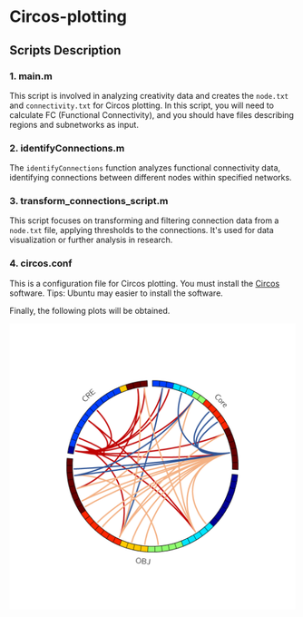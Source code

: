 # Circos-plotting
## Scripts Description

### 1. main.m
This script is involved in analyzing creativity data and creates the `node.txt` and `connectivity.txt` for Circos plotting. In this script, you will need to calculate FC (Functional Connectivity), and you should have files describing regions and subnetworks as input.

### 2. identifyConnections.m
The `identifyConnections` function analyzes functional connectivity data, identifying connections between different nodes within specified networks.

### 3. transform_connections_script.m
This script focuses on transforming and filtering connection data from a `node.txt` file, applying thresholds to the connections. It's used for data visualization or further analysis in research.

### 4. circos.conf
This is a configuration file for Circos plotting. You must install the [Circos](http://circos.ca/) software.
Tips: Ubuntu may easier to install the software.

Finally, the following plots will be obtained.

![Circos](https://github.com/cz-bszy/Circos-plotting/blob/main/Circos.png)
